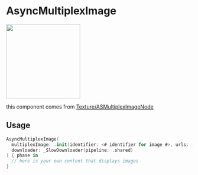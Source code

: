 # AsyncMultiplexImage

<img width="200" src="https://user-images.githubusercontent.com/1888355/189911326-6ce3b24a-ba0a-4b5f-aa1d-7c048e8c64cd.gif"/>


this component comes from [Texture/ASMultiplexImageNode](https://github.com/TextureGroup/Texture/blob/master/Source/ASMultiplexImageNode.h)

## Usage

```swift
AsyncMultiplexImage(
  multiplexImage: .init(identifier: <# identifier for image #>, urls: [...]),
  downloader: _SlowDownloader(pipeline: .shared)
) { phase in
  // here is your own content that displays images
}
```
